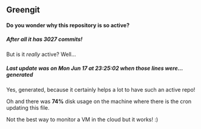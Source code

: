 ## Greengit

#### Do you wonder why this repository is so active?

##### After all it has 3027 commits!

But is it *really* active? Well...

##### Last update was on Mon Jun 17 at 23:25:02 when those lines were... generated

Yes, generated, because it certainly helps a lot to have such an active repo!

Oh and there was **74%** disk usage on the machine
where there is the cron updating this file.

Not the best way to monitor a VM in the cloud but it works! :)
